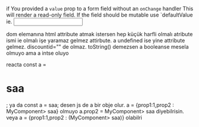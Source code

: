 if You provided a `value` prop to a form field without an `onChange` handler This will render a read-only field. If the field should be mutable use `defaultValue
ie.    <input
          type="text"
          id="discount_description"
          name="discountDescription"
          defaultValue={1}
        />


dom elemanına html attribute atmak istersen hep küçük harfli olmalı atribute ismi
 ie     <tr discountid={a.toString(}> olmalı     <tr discountId={a.toString()}> işe yaramaz gelmez attirbute. a undefined ise yine attribute gelmez. discountid="" de olmaz. toString() demezsen a booleanse mesela olmuyo ama a intse oluyo


reacta 
const a = <h1> saa</h1>; ya da 
const a = <MyComponent> saa</MyComponent>;
desen js de a bir obje olur.
a = {prop1:1,prop2 : MyComponent> saa</MyComponent>} olmuyo 
a.prop2 = MyComponent> saa</MyComponent> diyebilrisin. veya 
a = {prop1:1,prop2 : (MyComponent> saa</MyComponent>)} olabilri
